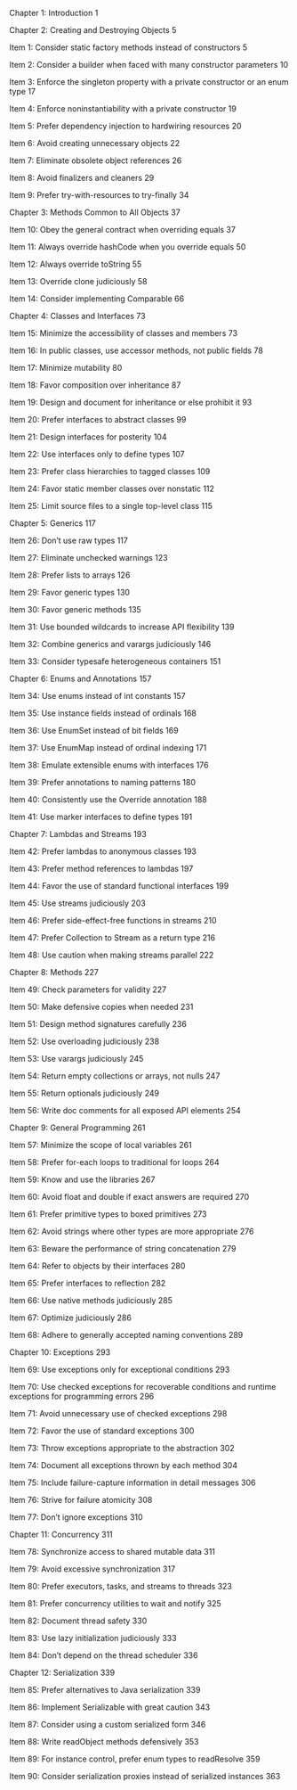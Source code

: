 
Chapter 1: Introduction 1

Chapter 2: Creating and Destroying Objects 5

Item 1: Consider static factory methods instead of constructors 5

Item 2: Consider a builder when faced with many constructor parameters 10

Item 3: Enforce the singleton property with a private constructor or an enum type 17

Item 4: Enforce noninstantiability with a private constructor 19

Item 5: Prefer dependency injection to hardwiring resources 20

Item 6: Avoid creating unnecessary objects 22

Item 7: Eliminate obsolete object references 26

Item 8: Avoid finalizers and cleaners 29

Item 9: Prefer try-with-resources to try-finally 34

Chapter 3: Methods Common to All Objects 37

Item 10: Obey the general contract when overriding equals 37

Item 11: Always override hashCode when you override equals 50

Item 12: Always override toString 55

Item 13: Override clone judiciously 58

Item 14: Consider implementing Comparable 66

Chapter 4: Classes and Interfaces 73

Item 15: Minimize the accessibility of classes and members 73

Item 16: In public classes, use accessor methods, not public fields 78

Item 17: Minimize mutability 80

Item 18: Favor composition over inheritance 87

Item 19: Design and document for inheritance or else prohibit it 93

Item 20: Prefer interfaces to abstract classes 99

Item 21: Design interfaces for posterity 104

Item 22: Use interfaces only to define types 107

Item 23: Prefer class hierarchies to tagged classes 109

Item 24: Favor static member classes over nonstatic 112

Item 25: Limit source files to a single top-level class 115

Chapter 5: Generics 117

Item 26: Don’t use raw types 117

Item 27: Eliminate unchecked warnings 123

Item 28: Prefer lists to arrays 126

Item 29: Favor generic types 130

Item 30: Favor generic methods 135

Item 31: Use bounded wildcards to increase API flexibility 139

Item 32: Combine generics and varargs judiciously 146

Item 33: Consider typesafe heterogeneous containers 151

Chapter 6: Enums and Annotations 157

Item 34: Use enums instead of int constants 157

Item 35: Use instance fields instead of ordinals 168

Item 36: Use EnumSet instead of bit fields 169

Item 37: Use EnumMap instead of ordinal indexing 171

Item 38: Emulate extensible enums with interfaces 176

Item 39: Prefer annotations to naming patterns 180

Item 40: Consistently use the Override annotation 188

Item 41: Use marker interfaces to define types 191

Chapter 7: Lambdas and Streams 193

Item 42: Prefer lambdas to anonymous classes 193

Item 43: Prefer method references to lambdas 197

Item 44: Favor the use of standard functional interfaces 199

Item 45: Use streams judiciously 203

Item 46: Prefer side-effect-free functions in streams 210

Item 47: Prefer Collection to Stream as a return type 216

Item 48: Use caution when making streams parallel 222

Chapter 8: Methods 227

Item 49: Check parameters for validity 227

Item 50: Make defensive copies when needed 231

Item 51: Design method signatures carefully 236

Item 52: Use overloading judiciously 238

Item 53: Use varargs judiciously 245

Item 54: Return empty collections or arrays, not nulls 247

Item 55: Return optionals judiciously 249

Item 56: Write doc comments for all exposed API elements 254

Chapter 9: General Programming 261

Item 57: Minimize the scope of local variables 261

Item 58: Prefer for-each loops to traditional for loops 264

Item 59: Know and use the libraries 267

Item 60: Avoid float and double if exact answers are required 270

Item 61: Prefer primitive types to boxed primitives 273

Item 62: Avoid strings where other types are more appropriate 276

Item 63: Beware the performance of string concatenation 279

Item 64: Refer to objects by their interfaces 280

Item 65: Prefer interfaces to reflection 282

Item 66: Use native methods judiciously 285

Item 67: Optimize judiciously 286

Item 68: Adhere to generally accepted naming conventions 289

Chapter 10: Exceptions 293

Item 69: Use exceptions only for exceptional conditions 293

Item 70: Use checked exceptions for recoverable conditions and runtime exceptions for programming errors 296

Item 71: Avoid unnecessary use of checked exceptions 298

Item 72: Favor the use of standard exceptions 300

Item 73: Throw exceptions appropriate to the abstraction 302

Item 74: Document all exceptions thrown by each method 304

Item 75: Include failure-capture information in detail messages 306

Item 76: Strive for failure atomicity 308

Item 77: Don’t ignore exceptions 310

Chapter 11: Concurrency 311

Item 78: Synchronize access to shared mutable data 311

Item 79: Avoid excessive synchronization 317

Item 80: Prefer executors, tasks, and streams to threads 323

Item 81: Prefer concurrency utilities to wait and notify 325

Item 82: Document thread safety 330

Item 83: Use lazy initialization judiciously 333

Item 84: Don’t depend on the thread scheduler 336

Chapter 12: Serialization 339

Item 85: Prefer alternatives to Java serialization 339

Item 86: Implement Serializable with great caution 343

Item 87: Consider using a custom serialized form 346

Item 88: Write readObject methods defensively 353

Item 89: For instance control, prefer enum types to readResolve 359

Item 90: Consider serialization proxies instead of serialized instances 363